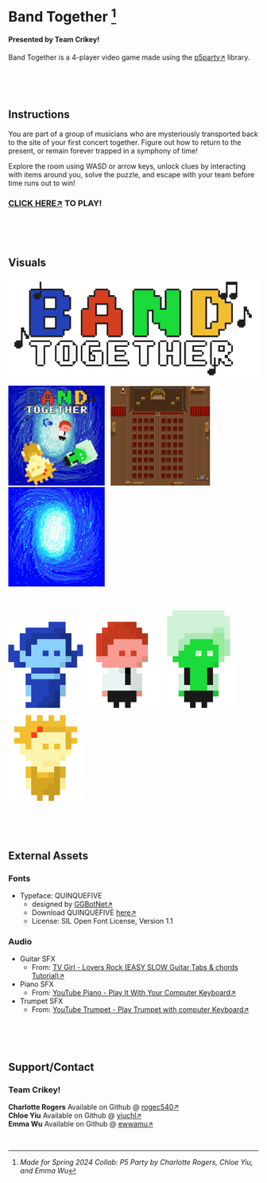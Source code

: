 # Band Together [^1]

#### Presented by Team Crikey!

Band Together is a 4-player video game made using the [p5party↗](https://p5party.org/) library.

<br>
<br>
<br>

## Instructions

You are part of a group of musicians who are mysteriously transported back to the site of your first concert together.
Figure out how to return to the present, or remain forever trapped in a symphony of time!

Explore the room using WASD or arrow keys, unlock clues by interacting with items around you, solve the puzzle, and escape with your team before time runs out to win!

### [CLICK HERE↗](https://rogec540.github.io/GameA/src/index.html) TO PLAY!

<br>
<br>
<br>

## Visuals

<img src="./src/images/game_title.gif" alt="background" width="700"/>

<img src="./src/images/start_screen.jpg" alt="startscreen" width="194"/> &nbsp; <img src="./src/images/map.png" alt="background" width="200"/> &nbsp; <img src="./src/images/portal.png" alt="background" height="200"/>

<br>

<img src="./src/images/p1.gif" alt="blue" width="150"/> <img src="./src/images/p2.gif" alt="red" width="150"/> <img src="./src/images/p3.gif" alt="green" width="150"/> <img src="./src/images/p4.gif" alt="yellow" width="150"/>

<br>
<br>
<br>

## External Assets

### Fonts

- Typeface: QUINQUEFIVE
  - designed by [GGBotNet↗](https://www.ggbot.net/)
  - Download QUINQUEFIVE [here↗](https://ggbot.itch.io/quinquefive-font)
  - License: SIL Open Font License, Version 1.1

### Audio

- Guitar SFX
  - From: [TV Girl - Lovers Rock (EASY SLOW Guitar Tabs & chords Tutorial)↗](https://youtu.be/eZhSvUd1o2o?si=xprSYf03K2XAD6ba)
- Piano SFX
  - From: [YouTube Piano - Play It With Your Computer Keyboard↗](https://youtu.be/3gZC5763wYk?si=g9tvA-4655ZMNUYE)
- Trumpet SFX
  - From: [YouTube Trumpet - Play Trumpet with computer Keyboard↗](https://youtu.be/xa17zHJhNhA?si=N5ctGNsioYnueP_6)

<br>
<br>
<br>

## Support/Contact

### Team Crikey!

**Charlotte Rogers** Available on Github @ [rogec540↗](https://github.com/rogec540)\
**Chloe Yiu** Available on Github @ [yiuchl↗](https://github.com/yiuchl)\
**Emma Wu** Available on Github @ [ewwamu↗](https://github.com/ewwamu)

<br>

[^1]: _Made for Spring 2024 Collab: P5 Party by Charlotte Rogers, Chloe Yiu, and Emma Wu_
